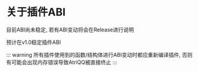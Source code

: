 # 关于插件ABI

目前ABI尚未稳定, 若有ABI变动将会在Release进行说明

预计在v1.0稳定插件ABI

::: warning
所有插件使用到的函数/结构体进行ABI变动时都应重新编译插件,
否则有可能会出现内存错误导致AtriQQ被直接终止
:::